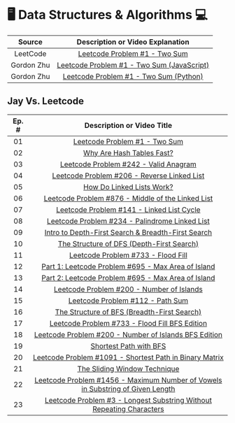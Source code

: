 # 🖥️ Data Structures & Algorithms 💻

|   Source   |                             Description or Video Explanation                              |
| :--------: | :---------------------------------------------------------------------------------------: |
|  LeetCode  |    [Leetcode Problem #1 - Two Sum](https://leetcode.com/problems/two-sum/description)     |
| Gordon Zhu | [Leetcode Problem #1 - Two Sum (JavaScript)](https://www.youtube.com/watch?v=isGKzmwDREg) |
| Gordon Zhu |   [Leetcode Problem #1 - Two Sum (Python)](https://www.youtube.com/watch?v=54yUPn3M0ds)   |

## Jay Vs. Leetcode

| Ep. # |                                                                        Description or Video Title                                                                        |
| :---: | :----------------------------------------------------------------------------------------------------------------------------------------------------------------------: |
|  01   |                                             [Leetcode Problem #1 - Two Sum](https://www.commonsensedev.com/jay-vs-leetcode)                                              |
|  02   |                                      [Why Are Hash Tables Fast?](https://www.commonsensedev.com/jay-vs-leetcode/hash-table-basics)                                       |
|  03   |                                  [Leetcode Problem #242 - Valid Anagram](https://www.commonsensedev.com/jay-vs-leetcode/valid-anagram)                                   |
|  04   |                            [Leetcode Problem #206 - Reverse Linked List](https://www.commonsensedev.com/jay-vs-leetcode/reverse-linked-list)                             |
|  05   |                                      [How Do Linked Lists Work?](https://www.commonsensedev.com/jay-vs-leetcode/linked-list-basics)                                      |
|  06   |                      [Leetcode Problem #876 - Middle of the Linked List](https://www.commonsensedev.com/jay-vs-leetcode/middle-of-the-linked-list)                       |
|  07   |                              [Leetcode Problem #141 - Linked List Cycle](https://www.commonsensedev.com/jay-vs-leetcode/linked-list-cycle)                               |
|  08   |                         [Leetcode Problem #234 - Palindrome Linked List](https://www.commonsensedev.com/jay-vs-leetcode/palindrome-linked-list)                          |
|  09   |                          [Intro to Depth-First Search & Breadth-First Search](https://www.commonsensedev.com/jay-vs-leetcode/intro-to-dfs-bfs)                           |
|  10   |                                [The Structure of DFS (Depth-First Search)](https://www.commonsensedev.com/jay-vs-leetcode/dfs-structure)                                 |
|  11   |                                     [Leetcode Problem #733 - Flood Fill](https://www.commonsensedev.com/jay-vs-leetcode/flood-fill)                                      |
|  12   |                                      [Part 1: Leetcode Problem #695 - Max Area of Island](https://vimeo.com/1000919240/b34857879c)                                       |
|  13   |                                      [Part 2: Leetcode Problem #695 - Max Area of Island](https://vimeo.com/1003327830/af266b8901)                                       |
|  14   |                                           [Leetcode Problem #200 - Number of Islands](https://vimeo.com/1006050478/a09f6cd13c)                                           |
|  15   |                                       [Leetcode Problem #112 - Path Sum](https://www.commonsensedev.com/jay-vs-leetcode/path-sum)                                        |
|  16   |                            [The Structure of BFS (Breadth-First Search)](https://www.commonsensedev.com/jay-vs-leetcode/the-structure-of-bfs)                            |
|  17   |                             [Leetcode Problem #733 - Flood Fill BFS Edition](https://www.commonsensedev.com/jay-vs-leetcode/flood-fill-bfs)                              |
|  18   |                      [Leetcode Problem #200 - Number of Islands BFS Edition](https://www.commonsensedev.com/jay-vs-leetcode/number-of-islands-bfs)                       |
|  19   |                                        [Shortest Path with BFS](https://www.commonsensedev.com/jay-vs-leetcode/shortest-path-bfs)                                        |
|  20   |                 [Leetcode Problem #1091 - Shortest Path in Binary Matrix](https://www.commonsensedev.com/jay-vs-leetcode/shortest-path-in-binary-matrix)                 |
|  21   |                                 [The Sliding Window Technique](https://www.commonsensedev.com/jay-vs-leetcode/sliding-window-technique)                                  |
|  22   | [Leetcode Problem #1456 - Maximum Number of Vowels in Substring of Given Length](https://www.commonsensedev.com/jay-vs-leetcode/max-number-of-vowels-in-fixed-substring) |
|  23   |  [Leetcode Problem #3 - Longest Substring Without Repeating Characters](https://www.commonsensedev.com/jay-vs-leetcode/longest-substring-without-repeating-characters)   |

